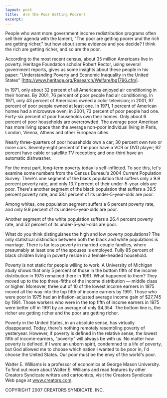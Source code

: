 ```yaml
---
layout: post
title:  Are the Poor Getting Poorer?
excerpt:
---
```


People who want more government income redistribution programs often sell their agenda with the lament, "The poor are getting poorer and the rich are getting richer," but how about some evidence and you decide? I think the rich are getting richer, and so are the poor.

According to the most recent census, about 35 million Americans live in poverty. Heritage Foundation scholar Robert Rector, using several government reports, gives us some insights about these people in his paper: "Understanding Poverty and Economic Inequality in the United States" [http://www.heritage.org/Research/Welfare/bg1796.cfm].

In 1971, only about 32 percent of all Americans enjoyed air conditioning in their homes. By 2001, 76 percent of poor people had air conditioning. In 1971, only 43 percent of Americans owned a color television; in 2001, 97 percent of poor people owned at least one. In 1971, 1 percent of American homes had a microwave oven; in 2001, 73 percent of poor people had one. Forty-six percent of poor households own their homes. Only about 6 percent of poor households are overcrowded. The average poor American has more living space than the average non-poor individual living in Paris, London, Vienna, Athens and other European cities.

Nearly three-quarters of poor households own a car; 30 percent own two or more cars. Seventy-eight percent of the poor have a VCR or DVD player; 62 percent have cable or satellite TV reception; and one-third have an automatic dishwasher.

For the most part, long-term poverty today is self-inflicted. To see this, let's examine some numbers from the Census Bureau's 2004 Current Population Survey. There's one segment of the black population that suffers only a 9.9 percent poverty rate, and only 13.7 percent of their under-5-year-olds are poor. There's another segment of the black population that suffers a 39.5 percent poverty rate, and 58.1 percent of its under-5-year-olds are poor.

Among whites, one population segment suffers a 6 percent poverty rate, and only 9.9 percent of its under-5-year-olds are poor.

 Another segment of the white population suffers a 26.4 percent poverty rate, and 52 percent of its under-5-year-olds are poor.

What do you think distinguishes the high and low poverty populations? The only statistical distinction between both the black and white populations is marriage. There is far less poverty in married-couple families, where presumably at least one of the spouses is employed. Fully 85 percent of black children living in poverty reside in a female-headed household.

Poverty is not static for people willing to work. A University of Michigan study shows that only 5 percent of those in the bottom fifth of the income distribution in 1975 remained there in 1991. What happened to them? They moved up to the top three-fifths of the income distribution — middle class or higher. Moreover, three out of 10 of the lowest income earners in 1975 moved all the way into the top fifth of income earners by 1991. Those who were poor in 1975 had an inflation-adjusted average income gain of $27,745 by 1991. Those workers who were in the top fifth of income earners in 1975 were better off in 1991 by an average of only $4,354. The bottom line is, the richer are getting richer and the poor are getting richer.

Poverty in the United States, in an absolute sense, has virtually disappeared. Today, there's nothing remotely resembling poverty of yesteryear. However, if poverty is defined in the relative sense, the lowest fifth of income-earners, "poverty" will always be with us. No matter how poverty is defined, if I were an unborn spirit, condemned to a life of poverty, but God allowed me to choose which nation I wanted to be poor in, I'd choose the United States. Our poor must be the envy of the world's poor.

Walter E. Williams is a professor of economics at George Mason University. To find out more about Walter E. Williams and read features by other Creators Syndicate writers and cartoonists, visit the Creators Syndicate Web page at www.creators.com.

COPYRIGHT 2007 CREATORS SYNDICATE, INC.
